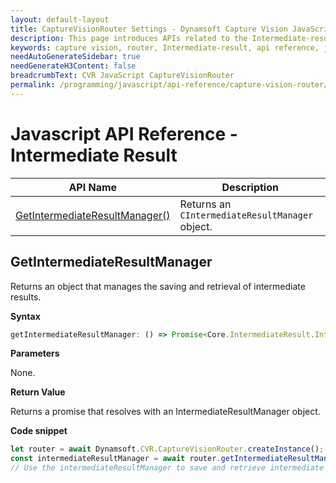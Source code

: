 ```yaml
---
layout: default-layout
title: CaptureVisionRouter Settings - Dynamsoft Capture Vision JavaScript Edition API
description: This page introduces APIs related to the Intermediate-result of CaptureVisionRouter of Dynamsoft Capture Vision JavaScript Edition.
keywords: capture vision, router, Intermediate-result, api reference, javascript, js
needAutoGenerateSidebar: true
needGenerateH3Content: false
breadcrumbText: CVR JavaScript CaptureVisionRouter
permalink: /programming/javascript/api-reference/capture-vision-router/intermediate-result.html
---
```


# Javascript API Reference - Intermediate Result

| API Name                                                      | Description                                               |
| ------------------------------------------------------------- | --------------------------------------------------------- |
| [GetIntermediateResultManager()](#getintermediateresultmanager) | Returns an `CIntermediateResultManager` object.           |

## GetIntermediateResultManager

Returns an object that manages the saving and retrieval of intermediate results.

**Syntax**

```js
getIntermediateResultManager: () => Promise<Core.IntermediateResult.IntermediateResultManager>;
```

**Parameters**

None.

**Return Value**

Returns a promise that resolves with an IntermediateResultManager object.

**Code snippet**

```js
let router = await Dynamsoft.CVR.CaptureVisionRouter.createInstance();
const intermediateResultManager = await router.getIntermediateResultManager();
// Use the intermediateResultManager to save and retrieve intermediate results
```